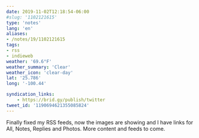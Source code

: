 ```yaml
---
date: 2019-11-02T12:18:54-06:00
#slug: '1102121615'
type: 'notes'
lang: 'en'
aliases:
- /notes/19/1102121615
tags:
- rss
- indieweb
weather: '69.6°F'
weather_summary: 'Clear'
weather_icon: 'clear-day'
lat: '25.786'
long: '-100.44'

syndication_links:
    - https://brid.gy/publish/twitter
tweet_id: '1190694621355085824'
---
```

Finally fixed my RSS feeds, now the images are showing and I have links for All, Notes, Replies and Photos. More content and feeds to come.
